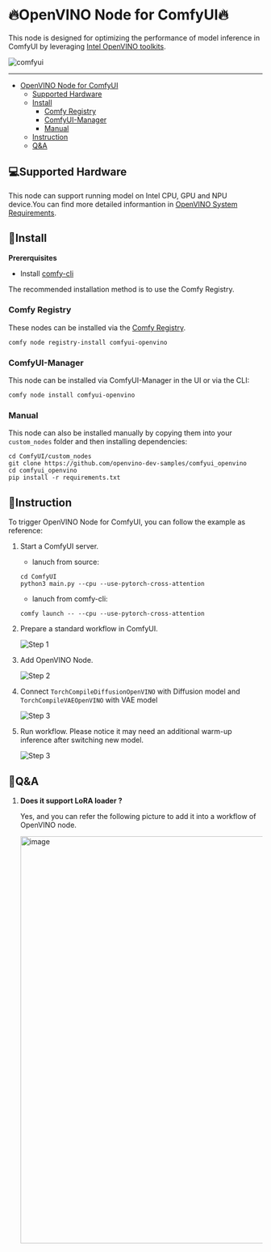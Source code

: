 # 🔥OpenVINO Node for ComfyUI🔥

This node is designed for optimizing the performance of model inference in ComfyUI by leveraging [Intel OpenVINO toolkits](https://github.com/openvinotoolkit/openvino).

![comfyui](https://github.com/user-attachments/assets/875384d2-f737-40ae-86ac-8d75ba1ae224)


--- 

- [OpenVINO Node for ComfyUI](#openvino-node-for-comfyui)
  - [Supported Hardware](#supported-hardware)
  - [Install](#install)
    - [Comfy Registry](#comfy-registry)
    - [ComfyUI-Manager](#comfyui-manager)
    - [Manual](#manual)
  - [Instruction](#instruction)
  - [Q&A](#qa)

## 💻Supported Hardware

This node can support running model on Intel CPU, GPU and NPU device.You can find more detailed informantion in [OpenVINO System Requirements](https://docs.openvino.ai/2025/about-openvino/release-notes-openvino/system-requirements.html).


## 🚗Install

**Prererquisites**

- Install [comfy-cli](https://docs.comfy.org/comfy-cli/getting-started)

The recommended installation method is to use the Comfy Registry.

### Comfy Registry

These nodes can be installed via the [Comfy Registry](https://registry.comfy.org/nodes/comfyui-openvino).

```
comfy node registry-install comfyui-openvino
```

### ComfyUI-Manager

This node can be installed via ComfyUI-Manager in the UI or via the CLI:

```
comfy node install comfyui-openvino
```

### Manual

This node can also be installed manually by copying them into your `custom_nodes` folder and then installing dependencies:

```
cd ComfyUI/custom_nodes
git clone https://github.com/openvino-dev-samples/comfyui_openvino 
cd comfyui_openvino
pip install -r requirements.txt
```

## 🚀Instruction
To trigger OpenVINO Node for ComfyUI, you can follow the example as reference:
1. Start a ComfyUI server.

   - lanuch from source:
    ```
    cd ComfyUI
    python3 main.py --cpu --use-pytorch-cross-attention
    ```

   - lanuch from comfy-cli:
    ```
    comfy launch -- --cpu --use-pytorch-cross-attention
    ```
    
3. Prepare a standard workflow in ComfyUI.
   
    ![Step 1](https://github.com/user-attachments/assets/b2f7af47-08c3-4734-beca-ee4af596a6d1)

4. Add OpenVINO Node.
   
    ![Step 2](https://github.com/user-attachments/assets/6f485fcb-af62-4c3c-8486-88937eef218b)
   
5. Connect `TorchCompileDiffusionOpenVINO` with Diffusion model and `TorchCompileVAEOpenVINO` with VAE model
   
    ![Step 3](https://github.com/user-attachments/assets/3414811a-13c0-4643-805b-86e9694e09e6)

6. Run workflow. Please notice it may need an additional warm-up inference after switching new model.
   
    ![Step 3](https://github.com/user-attachments/assets/b8f40c64-47b4-48a8-9c8a-87ccba4650b6)

## 🤔Q&A

1. **Does it support LoRA loader ?**
   
   Yes, and you can refer the following picture to add it into a workflow of OpenVINO node.

   <img width="2000" height="805" alt="image" src="https://github.com/user-attachments/assets/ea1f7c6b-bbbc-4ee9-b5fd-62675d6aaa4e" />


